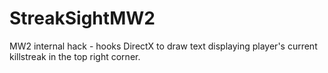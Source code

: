 # StreakSightMW2

MW2 internal hack - hooks DirectX to draw text displaying player's current killstreak in the top right corner.
